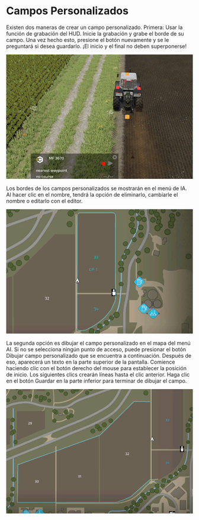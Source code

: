 # Campos Personalizados


Existen dos maneras de crear un campo personalizado.
Primera: Usar la función de grabación del HUD.
Inicie la grabación y grabe el borde de su campo.
Una vez hecho esto, presione el botón nuevamente y se le preguntará si desea guardarlo.
¡El inicio y el final no deben superponerse!


![Image](https://raw.githubusercontent.com/Jan2903/CourseplayHelp/refs/heads/main/translation_data/recordcustomhelp_0_0_765_510.png)


Los bordes de los campos personalizados se mostrarán en el menú de IA.
Al hacer clic en el nombre, tendrá la opción de eliminarlo, cambiarle el nombre o editarlo con el editor.


![Image](https://raw.githubusercontent.com/Jan2903/CourseplayHelp/refs/heads/main/translation_data/donecustomhelp_0_0_765_510.png)


La segunda opción es dibujar el campo personalizado en el mapa del menú AI.
Si no se selecciona ningún punto de acceso, puede presionar el botón Dibujar campo personalizado que se encuentra a continuación.
Después de eso, aparecerá un texto en la parte superior de la pantalla.
Comience haciendo clic con el botón derecho del mouse para establecer la posición de inicio.
Los siguientes clics crearán líneas hasta el clic anterior.
Haga clic en el botón Guardar en la parte inferior para terminar de dibujar el campo.


![Image](https://raw.githubusercontent.com/Jan2903/CourseplayHelp/refs/heads/main/translation_data/drawcustomhelp_0_0_765_510.png)

